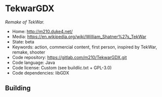 # TekwarGDX

_Remake of TekWar._

- Home: http://m210.duke4.net/
- Media: https://en.wikipedia.org/wiki/William_Shatner%27s_TekWar
- State: beta
- Keywords: action, commercial content, first person, inspired by TekWar, remake, shooter
- Code repository: https://gitlab.com/m210/TekwarGDX.git
- Code language: Java
- Code license: Custom (see buildlic.txt + GPL-3.0)
- Code dependencies: libGDX

## Building
